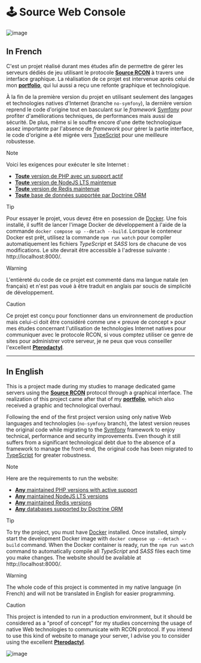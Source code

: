 # 🕹️ Source Web Console

![image](https://user-images.githubusercontent.com/26360935/165751507-f0c82948-3a4f-4220-9817-fc04769480ad.svg)

## In French

C'est un projet réalisé durant mes études afin de permettre de gérer les serveurs dédiés de jeu utilisant le protocole **[Source RCON](https://developer.valvesoftware.com/wiki/Source_RCON_Protocol)** à travers une interface graphique. La réalisation de ce projet est intervenue après celui de mon **[portfolio](https://github.com/FlorianLeChat/Portfolio)**, qui lui aussi a reçu une refonte graphique et technologique.

À la fin de la première version du projet en utilisant seulement des langages et technologies natives d'Internet (branche `no-symfony`), la dernière version reprend le code d'origine tout en basculant sur le *framework* [Symfony](https://symfony.com/) pour profiter d'améliorations techniques, de performances mais aussi de sécurité. De plus, même si le souffre encore d'une dette technologique assez importante par l'absence de *framework* pour gérer la partie interface, le code d'origine a été migrée vers [TypeScript](https://www.typescriptlang.org/) pour une meilleure robustesse.

> [!NOTE]
> Voici les exigences pour exécuter le site Internet :
> * [**Toute** version de PHP avec un support actif](https://www.php.net/supported-versions.php)
> * [**Toute** version de NodeJS LTS maintenue](https://github.com/nodejs/release#release-schedule)
> * [**Toute** version de Redis maintenue](https://docs.redis.com/latest/rs/installing-upgrading/install/plan-deployment/supported-platforms/)
> * [**Toute** base de données supportée par Doctrine ORM](https://www.doctrine-project.org/projects/doctrine-dbal/en/current/reference/platforms.html)

> [!TIP]
> Pour essayer le projet, vous devez être en posession de [Docker](https://www.docker.com/). Une fois installé, il suffit de lancer l'image Docker de développement à l'aide de la commande `docker compose up --detach --build`. Lorsque le conteneur Docker est prêt, utilisez la commande `npm run watch` pour compiler automatiquement les fichiers *TypeScript* et *SASS* lors de chacune de vos modifications. Le site devrait être accessible à l'adresse suivante : http://localhost:8000/.

> [!WARNING]
> L'entièreté du code de ce projet est commenté dans ma langue natale (en français) et n'est pas voué à être traduit en anglais par soucis de simplicité de développement.

> [!CAUTION]
> Ce projet est conçu pour fonctionner dans un environnement de production mais celui-ci doit être considéré comme une « preuve de concept » pour mes études concernant l'utilisation de technologies Internet natives pour communiquer avec le protocole RCON, si vous comptez utiliser ce genre de sites pour administrer votre serveur, je ne peux que vous conseiller l'excellent [**Pterodactyl**](https://pterodactyl.io/).

___

## In English

This is a project made during my studies to manage dedicated game servers using the **[Source RCON](https://developer.valvesoftware.com/wiki/Source_RCON_Protocol)** protocol through a graphical interface. The realization of this project came after that of my **[portfolio](https://github.com/FlorianLeChat/Portfolio)**, which also received a graphic and technological overhaul.

Following the end of the first project version using only native Web languages and technologies (`no-symfony` branch), the latest version reuses the original code while migrating to the [Symfony](https://symfony.com/) framework to enjoy technical, performance and security improvements. Even though it still suffers from a significant technological debt due to the absence of a framework to manage the front-end, the original code has been migrated to [TypeScript](https://www.typescriptlang.org/) for greater robustness.

> [!NOTE]
> Here are the requirements to run the website:
> * [**Any** maintained PHP versions with active support](https://www.php.net/supported-versions.php)
> * [**Any** maintained NodeJS LTS versions](https://github.com/nodejs/release#release-schedule)
> * [**Any** maintained Redis versions](https://docs.redis.com/latest/rs/installing-upgrading/install/plan-deployment/supported-platforms/)
> * [**Any** databases supported by Doctrine ORM](https://www.doctrine-project.org/projects/doctrine-dbal/en/current/reference/platforms.html)

> [!TIP]
> To try the project, you must have [Docker](https://www.docker.com/) installed. Once installed, simply start the development Docker image with `docker compose up --detach --build` command. When the Docker container is ready, run the `npm run watch` command to automatically compile all *TypeScript* and *SASS* files each time you make changes. The website should be available at http://localhost:8000/.

> [!WARNING]
> The whole code of this project is commented in my native language (in French) and will not be translated in English for easier programming.

> [!CAUTION]
> This project is intended to run in a production environment, but it should be considered as a "proof of concept" for my studies concerning the usage of native Web technologies to communicate with RCON protocol. If you intend to use this kind of website to manage your server, I advise you to consider using the excellent [**Pterodactyl**](https://pterodactyl.io/).

![image](https://github.com/FlorianLeChat/Source-Web-Console/assets/26360935/0aaed929-a530-4c41-bdbc-2e05eab82e9e)